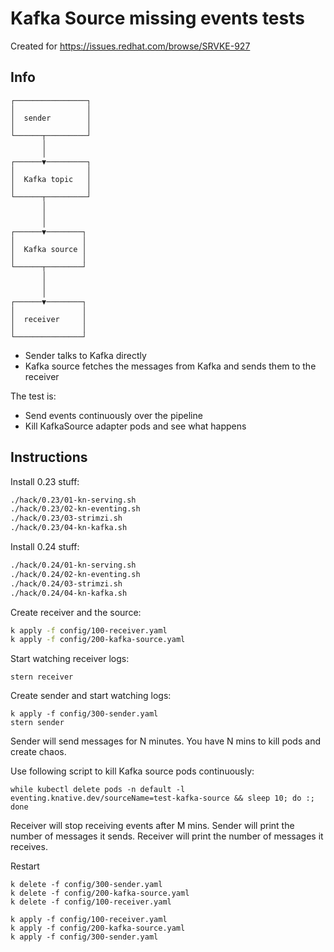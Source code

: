 # Kafka Source missing events tests

Created for https://issues.redhat.com/browse/SRVKE-927

## Info


```
┌────────────────┐
│                │
│  sender        │
│                │
└──────┬─────────┘
       │
       │
┌──────▼─────────┐
│                │
│  Kafka topic   │
│                │
└──────┬─────────┘
       │
       │
       │
┌──────▼────────┐
│               │
│  Kafka source │
│               │
└──────┬────────┘
       │
       │
       │
┌──────▼────────┐
│               │
│  receiver     │
│               │
└───────────────┘
```

- Sender talks to Kafka directly
- Kafka source fetches the messages from Kafka and sends them to the receiver


The test is:
- Send events continuously over the pipeline
- Kill KafkaSource adapter pods and see what happens

## Instructions

Install 0.23 stuff:
```bash
./hack/0.23/01-kn-serving.sh
./hack/0.23/02-kn-eventing.sh
./hack/0.23/03-strimzi.sh
./hack/0.23/04-kn-kafka.sh
```

Install 0.24 stuff:
```bash
./hack/0.24/01-kn-serving.sh
./hack/0.24/02-kn-eventing.sh
./hack/0.24/03-strimzi.sh
./hack/0.24/04-kn-kafka.sh
```

Create receiver and the source:

```bash
k apply -f config/100-receiver.yaml
k apply -f config/200-kafka-source.yaml
```

Start watching receiver logs:

```
stern receiver
```

Create sender and start watching logs:

```
k apply -f config/300-sender.yaml
stern sender
```

Sender will send messages for N minutes. You have N mins to kill pods and create chaos.

Use following script to kill Kafka source pods continuously:

```
while kubectl delete pods -n default -l eventing.knative.dev/sourceName=test-kafka-source && sleep 10; do :; done
```

Receiver will stop receiving events after M mins.
Sender will print the number of messages it sends.
Receiver will print the number of messages it receives.


Restart

```
k delete -f config/300-sender.yaml
k delete -f config/200-kafka-source.yaml
k delete -f config/100-receiver.yaml

k apply -f config/100-receiver.yaml
k apply -f config/200-kafka-source.yaml
k apply -f config/300-sender.yaml
```
